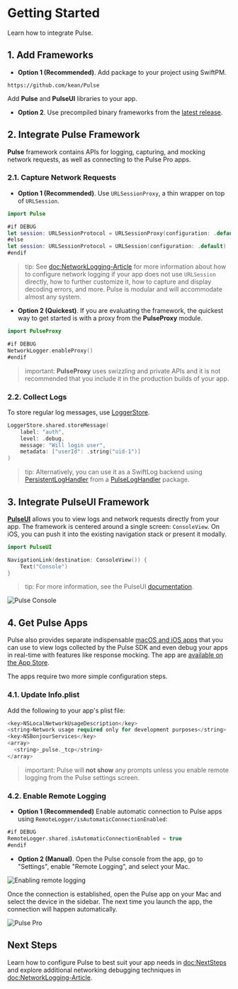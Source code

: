 # Getting Started

Learn how to integrate Pulse.

## 1. Add Frameworks

- **Option 1 (Recommended)**. Add package to your project using SwiftPM.

```
https://github.com/kean/Pulse
```

Add **Pulse** and **PulseUI** libraries to your app.

- **Option 2**. Use precompiled binary frameworks from the [latest release](https://github.com/kean/Pulse/releases).

## 2. Integrate Pulse Framework

**Pulse** framework contains APIs for logging, capturing, and mocking network requests, as well as connecting to the Pulse Pro apps.

### 2.1. Capture Network Requests

- **Option 1 (Recommended)**. Use ``URLSessionProxy``, a thin wrapper on top of `URLSession`. 

```swift
import Pulse

#if DEBUG
let session: URLSessionProtocol = URLSessionProxy(configuration: .default)
#else
let session: URLSessionProtocol = URLSession(configuration: .default)
#endif
```

> tip: See <doc:NetworkLogging-Article> for more information about how to configure network logging if your app does not use `URLSession` directly, how to further customize it, how to capture and display decoding errors, and more. Pulse is modular and will accommodate almost any system.

- **Option 2 (Quickest)**. If you are evaluating the framework, the quickest way to get started is with a proxy from the **PulseProxy** module.

```swift
import PulseProxy

#if DEBUG
NetworkLogger.enableProxy()
#endif
```

> important: **PulseProxy** uses swizzling and private APIs and it is not recommended that you include it in the production builds of your app.

### 2.2. Collect Logs

To store regular log messages, use [LoggerStore](https://kean-docs.github.io/pulse/documentation/pulse/loggerstore).

```swift
LoggerStore.shared.storeMessage(
    label: "auth",
    level: .debug,
    message: "Will login user",
    metadata: ["userId": .string("uid-1")]
)
```

> tip: Alternatively, you can use it as a SwiftLog backend using [PersistentLogHandler](https://kean-docs.github.io/pulseloghandler/documentation/pulseloghandler/persistentloghandler) from a [PulseLogHandler](https://github.com/kean/PulseLogHandler) package.

## 3. Integrate PulseUI Framework

[**PulseUI**](https://kean-docs.github.io/pulseui/documentation/pulseui/) allows you to view logs and network requests directly from your app. The framework is centered around a single screen: `ConsoleView`. On iOS, you can push it into the existing navigation stack or present it modally.

```swift
import PulseUI

NavigationLink(destination: ConsoleView()) {
    Text("Console")
}
```

> tip: For more information, see the PulseUI [documentation](https://kean-docs.github.io/pulseui/documentation/pulseui/).

![Pulse Console](pulse-console.png)

## 4. Get Pulse Apps

Pulse also provides separate indispensable [macOS and iOS apps](https://pulselogger.com) that you can use to view logs collected by the Pulse SDK and even debug your apps in real-time with features like response mocking. The app are [available on the App Store](https://apps.apple.com/us/app/pulse-network-logger/id6661031747).

The apps require two more simple configuration steps.

### 4.1. Update Info.plist

Add the following to your app's plist file:

```swift
<key>NSLocalNetworkUsageDescription</key>
<string>Network usage required only for development purposes</string>
<key>NSBonjourServices</key>
<array>
  <string>_pulse._tcp</string>
</array>
```

> important: Pulse will **not show** any prompts unless you enable remote logging from the Pulse settings screen.

### 4.2. Enable Remote Logging

- **Option 1 (Recommended)** Enable automatic connection to Pulse apps using ``RemoteLogger/isAutomaticConnectionEnabled``:

```swift
#if DEBUG
RemoteLogger.shared.isAutomaticConnectionEnabled = true
#endif
```

- **Option 2 (Manual)**. Open the Pulse console from the app, go to "Settings", enable "Remote Logging", and select your Mac.

![Enabling remote logging](remote-logging.png)

Once the connection is established, open the Pulse app on your Mac and select the device in the sidebar. The next time you launch the app, the connection will happen automatically.

![Pulse Pro](pulse-pro.png)

## Next Steps

Learn how to configure Pulse to best suit your app needs in <doc:NextSteps> and explore additional networking debugging techniques in <doc:NetworkLogging-Article>. 
